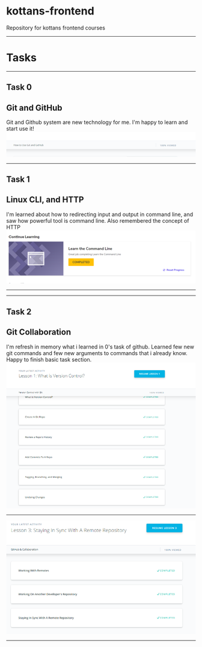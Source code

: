 # kottans-frontend
Repository for kottans frontend courses

***
# Tasks
***

## Task 0
## Git and GitHub
Git and Github system are new technology for me. I'm happy to learn and start use it!
![howtoUseGit](https://github.com/StebeLski/kottans-frontend/blob/master/00_howToUseGitHub/howtouseGit.PNG)

***
## Task 1
## Linux CLI, and HTTP
I'm learned about how to redirecting input and output in command line, and saw how powerful tool is command line. Also remembered the concept of HTTP
![commandLine](https://github.com/StebeLski/kottans-frontend/blob/master/01_task_linux_cli/commandLine.PNG)

***

***
## Task 2
## Git Collaboration
I'm refresh in memory what i learned in 0's task of github. Learned few new git commands and few new arguments to commands that i already know.
Happy to finish basic task section.
![versionControl](https://github.com/StebeLski/kottans-frontend/blob/master/02_task_git_collaboration/versionControl3_1.PNG)
***
![gitHubForCollab](https://github.com/StebeLski/kottans-frontend/blob/master/02_task_git_collaboration/gitGithubCollab.PNG)

***



